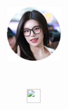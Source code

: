 <p align="center">
    <a href="https://www.google.com/search?q=Yeji+ITZY" target="_blank">
        <img width="125" src="bunder.png" alt="logo" />
    </a>
</p>
<br>
<br>
<p align="center">
    <img height="32" width="32" src="https://cdn.simpleicons.org/telegram/black/white" />
</p>